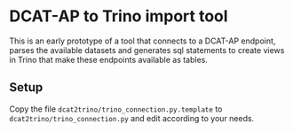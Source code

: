 # DCAT-AP to Trino import tool

This is an early prototype of a tool that connects to a DCAT-AP endpoint, parses the available datasets and generates sql statements to create views in Trino that make these endpoints available as tables.


## Setup
Copy the file `dcat2trino/trino_connection.py.template` to `dcat2trino/trino_connection.py` and edit according to your needs.
